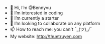 - 👋 Hi, I’m @Bennyvu
- 👀 I’m interested in coding
- 🌱 I’m currently a starter 
- 💞️ I’m looking to collaborate on any platform
- 📫 How to reach me: you can't  ¯\_(ツ)_/¯
- My website: http://thuetruyen.com
<!---
Bennyvu/Bennyvu is a ✨ special ✨ repository because its `README.md` (this file) appears on your GitHub profile.
You can click the Preview link to take a look at your changes.
--->
